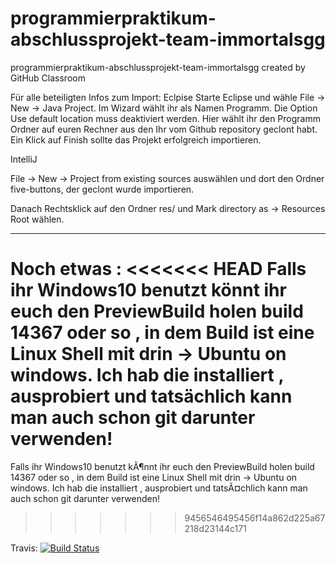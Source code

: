 # programmierpraktikum-abschlussprojekt-team-immortalsgg
programmierpraktikum-abschlussprojekt-team-immortalsgg created by GitHub Classroom

Für alle beteiligten Infos zum Import: Eclpise Starte Eclipse und wähle File -> New -> Java Project. Im Wizard wählt ihr als Namen Programm. Die Option Use default location muss deaktiviert werden. Hier wählt ihr den Programm Ordner auf euren Rechner aus den Ihr vom Github repository geclont habt. Ein Klick auf Finish sollte das Projekt erfolgreich importieren.

IntelliJ

File -> New -> Project from existing sources auswählen und dort den Ordner five-buttons, der geclont wurde importieren.

Danach Rechtsklick auf den Ordner res/ und Mark directory as -> Resources Root wählen.
____________________________________
Noch etwas :
<<<<<<< HEAD
Falls ihr Windows10 benutzt könnt ihr euch den PreviewBuild holen build 14367 oder so , in dem Build ist eine Linux Shell mit drin -> Ubuntu on windows.
Ich hab die installiert , ausprobiert und tatsächlich kann man auch schon git darunter verwenden! 
=======
Falls ihr Windows10 benutzt kÃ¶nnt ihr euch den PreviewBuild holen build 14367 oder so , in dem Build ist eine Linux Shell mit drin -> Ubuntu on windows.
Ich hab die installiert , ausprobiert und tatsÃ¤chlich kann man auch schon git darunter verwenden! 
>>>>>>> 9456546495456f14a862d225a67218d23144c171

Travis:
[![Build Status](https://travis-ci.org/ProPra16/programmierpraktikum-abschlussprojekt-team-immortalsgg.svg?branch=master)](https://travis-ci.org/ProPra16/programmierpraktikum-abschlussprojekt-team-immortalsgg.svg?branch=master)
